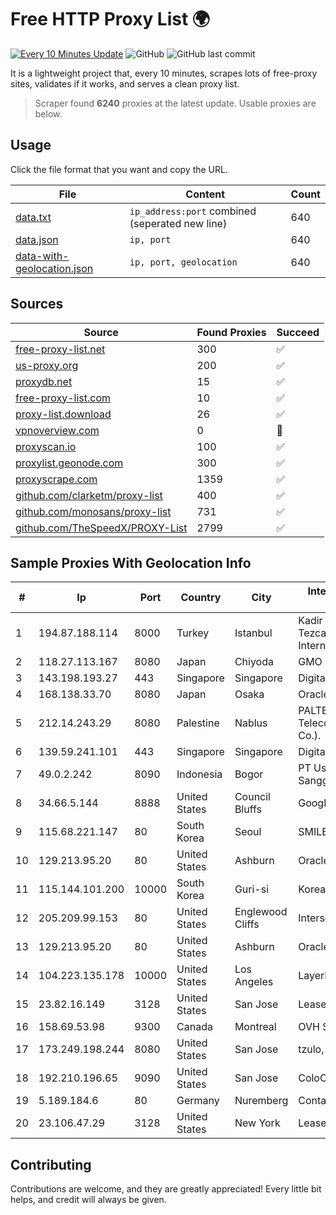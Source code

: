 
# Free HTTP Proxy List 🌍

[![Every 10 Minutes Update](https://github.com/mertguvencli/http-proxy-list/actions/workflows/main.yml/badge.svg?branch=main)](https://github.com/mertguvencli/http-proxy-list/actions/workflows/main.yml)
![GitHub](https://img.shields.io/github/license/mertguvencli/http-proxy-list)
![GitHub last commit](https://img.shields.io/github/last-commit/mertguvencli/http-proxy-list)

It is a lightweight project that, every 10 minutes, scrapes lots of free-proxy sites, validates if it works, and serves a clean proxy list.


> Scraper found **6240** proxies at the latest update. Usable proxies are below.

## Usage

Click the file format that you want and copy the URL.


|File|Content|Count|
|----|-------|-----|
|[data.txt](https://raw.githubusercontent.com/mertguvencli/http-proxy-list/main/proxy-list/data.txt)|`ip_address:port` combined (seperated new line)|640|
|[data.json](https://raw.githubusercontent.com/mertguvencli/http-proxy-list/main/proxy-list/data.json)|`ip, port`|640|
|[data-with-geolocation.json](https://raw.githubusercontent.com/mertguvencli/http-proxy-list/main/proxy-list/data-with-geolocation.json)|`ip, port, geolocation`|640|

## Sources

|Source|Found Proxies|Succeed|
|------|-------------|-------|
|[free-proxy-list.net](https://free-proxy-list.net)|300|✅|
|[us-proxy.org](https://www.us-proxy.org)|200|✅|
|[proxydb.net](http://proxydb.net)|15|✅|
|[free-proxy-list.com](https://free-proxy-list.com/?page=&port=&type%5B%5D=http&type%5B%5D=https&up_time=0&search=Search)|10|✅|
|[proxy-list.download](https://www.proxy-list.download/HTTP)|26|✅|
|[vpnoverview.com](https://vpnoverview.com/privacy/anonymous-browsing/free-proxy-servers)|0|🚫|
|[proxyscan.io](https://www.proxyscan.io)|100|✅|
|[proxylist.geonode.com](https://proxylist.geonode.com/api/proxy-list?limit=300&page=1&sort_by=lastChecked&sort_type=desc&protocols=http,https)|300|✅|
|[proxyscrape.com](https://api.proxyscrape.com/v2/?request=displayproxies&protocol=http&timeout=10000&country=all&ssl=all&anonymity=all)|1359|✅|
|[github.com/clarketm/proxy-list](https://raw.githubusercontent.com/clarketm/proxy-list/master/proxy-list-raw.txt)|400|✅|
|[github.com/monosans/proxy-list](https://raw.githubusercontent.com/monosans/proxy-list/main/proxies/http.txt)|731|✅|
|[github.com/TheSpeedX/PROXY-List](https://raw.githubusercontent.com/TheSpeedX/PROXY-List/master/http.txt)|2799|✅|


## Sample Proxies With Geolocation Info

|#|Ip|Port|Country|City|Internet Service Provider|
|-|--|----|-------|----|-------------------------|
|1|194.87.188.114|8000|Turkey|Istanbul|Kadir Huseyin Tezcan Nosspeed Internet Teknolojileri|
|2|118.27.113.167|8080|Japan|Chiyoda|GMO Internet, Inc.|
|3|143.198.193.27|443|Singapore|Singapore|DigitalOcean, LLC|
|4|168.138.33.70|8080|Japan|Osaka|Oracle Corporation|
|5|212.14.243.29|8080|Palestine|Nablus|PALTEL (Palestine Telecommunications Co.).|
|6|139.59.241.101|443|Singapore|Singapore|DigitalOcean, LLC|
|7|49.0.2.242|8090|Indonesia|Bogor|PT Usaha Adi Sanggoro|
|8|34.66.5.144|8888|United States|Council Bluffs|Google LLC|
|9|115.68.221.147|80|South Korea|Seoul|SMILESERV|
|10|129.213.95.20|80|United States|Ashburn|Oracle Corporation|
|11|115.144.101.200|10000|South Korea|Guri-si|Korea Telecom|
|12|205.209.99.153|80|United States|Englewood Cliffs|Interserver, Inc|
|13|129.213.95.20|80|United States|Ashburn|Oracle Corporation|
|14|104.223.135.178|10000|United States|Los Angeles|LayerHost|
|15|23.82.16.149|3128|United States|San Jose|Leaseweb USA, Inc.|
|16|158.69.53.98|9300|Canada|Montreal|OVH SAS|
|17|173.249.198.244|8080|United States|San Jose|tzulo, inc.|
|18|192.210.196.65|9090|United States|San Jose|ColoCrossing|
|19|5.189.184.6|80|Germany|Nuremberg|Contabo GmbH|
|20|23.106.47.29|3128|United States|New York|Leaseweb USA, Inc.|



## Contributing

Contributions are welcome, and they are greatly appreciated! Every
little bit helps, and credit will always be given.

